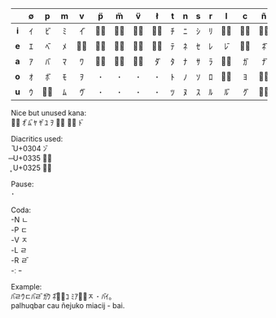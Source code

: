 |     | ∅ | p | m | v | p̈ | m̈ | v̈ | ł | t | n | s | r | l | c | ñ | j | k | h |
|:---:|:---:|:---:|:---:|:---:|:---:|:---:|:---:|:---:|:---:|:---:|:---:|:---:|:---:|:---:|:---:|:---:|:---:|:---:|
|**i**| ｲ | ﾋ̄ | ﾐ | ｲ̄ | ﾋ̵| ﾐ̥ | ｲ̵| ﾁ̥ | ﾁ | ﾆ | ｼ | ﾘ | ﾘ̥ | ｷ̥ | ﾆ̥ | ｼ̵| ｷ | ﾋ |
|**e**| ｴ | ﾍ̄ | ﾒ | ｴ̵| ﾍ̵| ﾒ̥ | ｴ̥ | ﾃ̵| ﾃ | ﾈ | ｾ | ﾚ | ﾚ̄ | ｹ̵| ﾈ̄ | ｾ̄ | ｹ | ﾍ |
|**a**| ｱ | ﾊ̄ | ﾏ | ﾜ  | ﾊ̥ | ﾏ̥ | ﾜ̵| ﾀ̄ | ﾀ | ﾅ | ｻ | ﾗ | ﾗ̥ | ｶ̄ | ﾅ̄ | ｻ̄ | ｶ | ﾊ |
|**o**| ｵ | ﾎ̄ | ﾓ | ｦ  | ･   | ･   | ･   | ･  | ﾄ | ﾉ | ｿ | ﾛ | ﾛ̥ | ﾖ | ﾉ̵| ｿ̵| ｺ | ﾎ |
|**u**| ｳ | ﾌ̥ | ﾑ | ｳ̄ | ･   | ･   | ･   | ･  | ﾂ | ﾇ | ｽ | ﾙ | ﾙ̄ |ｸ̄ | ﾇ̥ | ｽ̵| ｸ | ﾌ |

Nice but unused kana:  
ｸ̵	ｵ̄ 	ﾑ̄ 	ﾔ	ﾔ̄ 	ﾕ	ｦ	ｸ̵	ﾗ̵	ﾄ̄ 

Diacritics used:  
 ̄  U+0304 ﾝ̄  
 ̶ U+0335 ﾝ̵  
 ̥  U+0325 ﾝ̥  

Pause:  
･

Coda:  
-N ﾤ  
-P ﾧ  
-V ﾸ  
-L ﾩ  
-R ﾩ̄  
-ː ｰ  


Example:  
ﾊ̄ﾩｳﾧﾊ̄ﾩ̄  ｶ̄ｳ  ﾈ̄ｽ̵ｺ  ﾐｱｷ̥ﾸ ･ ﾊ̄ｲ｡  
palhuqbar cau ñejuko miacij - bai.
